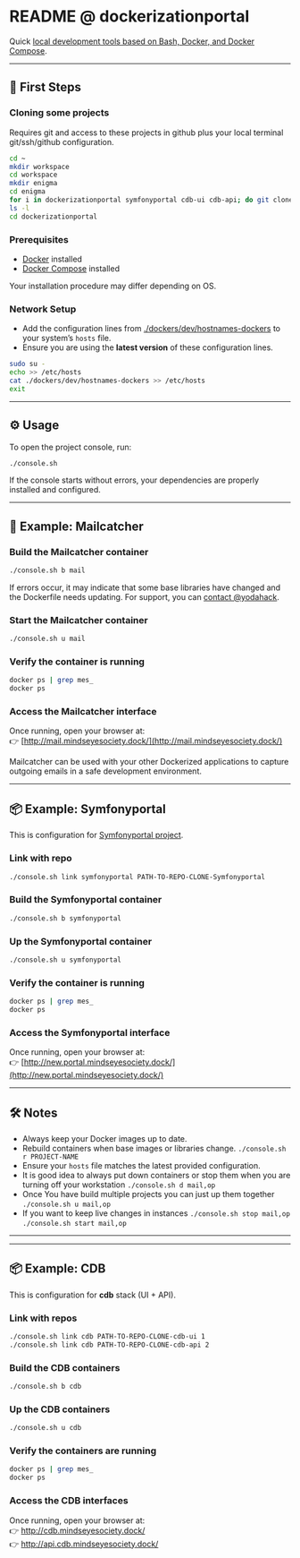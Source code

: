 # README @ dockerizationportal

Quick [local development tools based on Bash, Docker, and Docker Compose](https://github.com/grzechowski/dockerization).

---

## 🚀 First Steps

### Cloning some projects

Requires git and access to these projects in github plus your local terminal git/ssh/github configuration.

```bash
cd ~
mkdir workspace
cd workspace
mkdir enigma
cd enigma
for i in dockerizationportal symfonyportal cdb-ui cdb-api; do git clone git@github.com:MindsEyeSociety/$i.git; done
ls -l 
cd dockerizationportal
```

### Prerequisites
- [Docker](https://docs.docker.com/get-docker/) installed  
- [Docker Compose](https://docs.docker.com/compose/install/) installed

Your installation procedure may differ depending on OS.

### Network Setup
- Add the configuration lines from [./dockers/dev/hostnames-dockers](./dockers/dev/hostnames-dockers) to your system’s `hosts` file.  
- Ensure you are using the **latest version** of these configuration lines.

```bash
sudo su -
echo >> /etc/hosts
cat ./dockers/dev/hostnames-dockers >> /etc/hosts
exit
```

---

## ⚙️ Usage

To open the project console, run:

```bash
./console.sh
```

If the console starts without errors, your dependencies are properly installed and configured.

---

## 📨 Example: Mailcatcher

### Build the Mailcatcher container
```bash
./console.sh b mail
```

If errors occur, it may indicate that some base libraries have changed and the Dockerfile needs updating. For support, you can [contact @yodahack](https://github.com/yodahack).

### Start the Mailcatcher container
```bash
./console.sh u mail
```

### Verify the container is running
```bash
docker ps | grep mes_
docker ps
```

### Access the Mailcatcher interface
Once running, open your browser at:  
👉 [http://mail.mindseyesociety.dock/](http://mail.mindseyesociety.dock/)  

Mailcatcher can be used with your other Dockerized applications to capture outgoing emails in a safe development environment.

---

## 📦 Example: Symfonyportal

This is configuration for [Symfonyportal project](https://github.com/MindsEyeSociety/symfonyportal).

### Link with repo

```bash
./console.sh link symfonyportal PATH-TO-REPO-CLONE-Symfonyportal
```

### Build the Symfonyportal container
```bash
./console.sh b symfonyportal
```

### Up the Symfonyportal container
```bash
./console.sh u symfonyportal
```

### Verify the container is running
```bash
docker ps | grep mes_
docker ps
```

### Access the Symfonyportal interface
Once running, open your browser at:  
👉 [http://new.portal.mindseyesociety.dock/](http://new.portal.mindseyesociety.dock/) 

---

## 🛠 Notes
- Always keep your Docker images up to date.  
- Rebuild containers when base images or libraries change. ``./console.sh r PROJECT-NAME``
- Ensure your `hosts` file matches the latest provided configuration.
- It is good idea to always put down containers or stop them when you are turning off your workstation ``./console.sh d mail,op``
- Once You have build multiple projects you can just up them together ``./console.sh u mail,op``
- If you want to keep live changes in instances ``./console.sh stop mail,op`` ``./console.sh start mail,op``

---

---

## 📦 Example: CDB

This is configuration for **cdb** stack (UI + API).

### Link with repos

```bash
./console.sh link cdb PATH-TO-REPO-CLONE-cdb-ui 1
./console.sh link cdb PATH-TO-REPO-CLONE-cdb-api 2
```

### Build the CDB containers
```bash
./console.sh b cdb
```

### Up the CDB containers
```bash
./console.sh u cdb
```

### Verify the containers are running
```bash
docker ps | grep mes_
docker ps
```

### Access the CDB interfaces
Once running, open your browser at:  
👉 http://cdb.mindseyesociety.dock/  
👉 http://api.cdb.mindseyesociety.dock/

